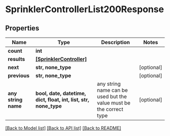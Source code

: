 # SprinklerControllerList200Response


## Properties
Name | Type | Description | Notes
------------ | ------------- | ------------- | -------------
**count** | **int** |  | 
**results** | [**[SprinklerController]**](SprinklerController.md) |  | 
**next** | **str, none_type** |  | [optional] 
**previous** | **str, none_type** |  | [optional] 
**any string name** | **bool, date, datetime, dict, float, int, list, str, none_type** | any string name can be used but the value must be the correct type | [optional]

[[Back to Model list]](../README.md#documentation-for-models) [[Back to API list]](../README.md#documentation-for-api-endpoints) [[Back to README]](../README.md)


